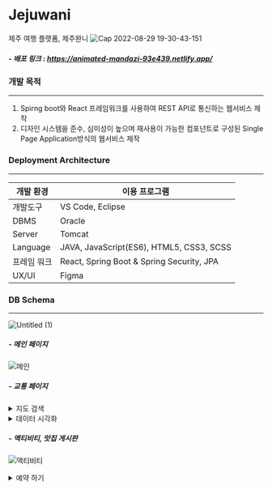 # Jejuwani 
제주 여행 플랫폼, 제주완니
![Cap 2022-08-29 19-30-43-151](https://user-images.githubusercontent.com/98148572/187181763-aa0c4e9a-d17a-4fef-a9f6-aff2a5e8e74b.jpg)

##### - 배포 링크 : https://animated-mandazi-93e439.netlify.app/


### 개발 목적
***
1. Spirng boot와 React 프레임워크를 사용하여 REST API로 통신하는 웹서비스 제작
2. 디자인 시스템을 준수, 심미성이 높으며 재사용이 가능한 컴포넌트로 구성된 Single Page Application방식의 웹서비스 제작


### Deployment Architecture
***
| 개발 환경  | 이용 프로그램 |
| ------------ | ------------- |
| 개발도구 | VS Code, Eclipse  |
| DBMS | Oracle  |
| Server | Tomcat |
| Language | JAVA, JavaScript(ES6), HTML5, CSS3, SCSS  |
| 프레임 워크 | React, Spring Boot & Spring Security, JPA  |
| UX/UI | Figma  |


### DB Schema
***
![Untitled (1)](https://user-images.githubusercontent.com/98148572/187234137-cca6f415-feea-4c01-b923-ce0ab03f64f3.png)


##### - 메인 페이지
![메인](https://user-images.githubusercontent.com/98148572/187372286-641f55dd-8b74-4d6e-a443-325da7df36ef.png)


##### - 교통 페이지
<details>
<summary>지도 검색</summary>
<div markdown="1">
<img src="https://user-images.githubusercontent.com/98148572/187372734-2a070b64-9980-473c-95c7-1568d32c8448.gif"/>
이벤트 발생 시 함수를 실행하여 service의 kakaoMap 컴포넌트로 props를 전달하고, 검색의 결과가 true일 경우 하단부에 검색 결과를 노출하도록 하였습니다.
</div>
</details>

<details>
<summary>데이터 시각화</summary>
<div markdown="1">
<img src="https://user-images.githubusercontent.com/98148572/187372899-79835502-2265-45bc-8f06-2885a6a11634.gif"/>
제주데이터허브에서 제공하는 온라인 여행 플랫폼 실 이용자의 샘플 데이터와 Recharts 라이브러리를 이용하여 인터랙티브한 데이터 시각화를 구현하여 사용자의 렌터카 선호 정보를 제공하였습니다.   (데이터 출처 : https://www.jejudatahub.net/data/view/data/911)
</div>
</details>


##### - 액티비티, 맛집 게시판
![액티비티](https://user-images.githubusercontent.com/98148572/187922640-8ca1be5b-b153-43e9-8ff7-503e35039866.gif)

<details>
<summary>예약 하기</summary>
<div markdown="1">
<img src="https://user-images.githubusercontent.com/98148572/187373164-eac5cd5c-3e85-41ee-b1b2-03b6b35caffe.gif"/>
액티비티 게시판의 예약하기 버튼을 통해 상세 페이지와 장바구니를 거치지 않고 빠르게 결제 페이지로 진입할 수 있습니다.  결제 정보를 입력한 뒤에는 KG이니시스 결제 모듈을 통해 액티비티 상품을 구매할 수 있습니다.
</div>
</details>
